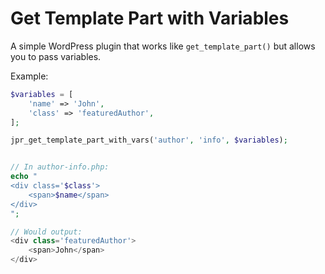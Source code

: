 # Get Template Part with Variables
A simple WordPress plugin that works like ```get_template_part()``` but allows you to pass variables.

Example:

```php
$variables = [
    'name' => 'John',
    'class' => 'featuredAuthor',
];

jpr_get_template_part_with_vars('author', 'info', $variables);


// In author-info.php:
echo "
<div class='$class'>
    <span>$name</span>
</div>
";

// Would output:
<div class='featuredAuthor'>
    <span>John</span>
</div>
```

